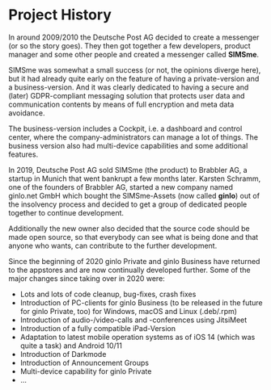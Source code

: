 # Project History

In around 2009/2010 the Deutsche Post AG decided to create a messenger (or so the story goes). They then got together a few developers, product manager and some other people and created a messenger called **SIMSme**. 

SIMSme was somewhat a small success (or not, the opinions diverge here), but it had already quite early on the feature of having a private-version and a business-version. And it was clearly dedicated to having a secure and (later) GDPR-compliant messaging solution that protects user data and communication contents by means of full encryption and meta data avoidance. 

The business-version includes a Cockpit, i.e. a dashboard and control center, where the company-administrators can manage a lot of things. The business version also had multi-device capabilities and some additional features.

In 2019, Deutsche Post AG sold SIMSme (the product) to Brabbler AG, a startup in Munich that went bankrupt a few months later. Karsten Schramm, one of the founders of Brabbler AG, started a new company named ginlo.net GmbH which bought the SIMSme-Assets (now called **ginlo**) out of the insolvency process and decided to get a group of dedicated people together to continue development.

Additionally the new owner also decided that the source code should be made open source, so that everybody can see what is being done and that anyone who wants, can contribute to the further development.

Since the beginning of 2020 ginlo Private and ginlo Business have returned to the appstores and are now continually developed further. Some of the major changes since taking over in 2020 were:

- Lots and lots of code cleanup, bug-fixes, crash fixes
- Introduction of PC-clients for ginlo Business (to be released in the future for ginlo Private, too) for Windows, macOS and Linux (.deb/.rpm)
- Introduction of audio-/video-calls and -conferences using JitsiMeet
- Introduction of a fully compatible iPad-Version
- Adaptation to latest mobile operation systems as of iOS 14 (which was quite a task) and Android 10/11
- Introduction of Darkmode
- Introduction of Announcement Groups
- Multi-device capability for ginlo Private
- ...

